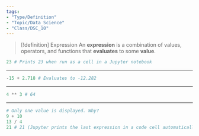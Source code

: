 ```yaml
---
tags:
- "Type/Definition"
- "Topic/Data_Science"
- "Class/DSC_10"
---
```


> [!definition] Expression
> An **expression** is a combination of values, operators, and functions that **evaluates** to some **value**.  

```python
23 # Prints 23 when run as a cell in a Jupyter notebook
```

---

```python
-15 + 2.718 # Evaluates to -12.282
```

---

```python
4 ** 3 # 64
```

---

```python
# Only one value is displayed. Why?
9 + 10
13 / 4
21 # 21 (Jupyter prints the last expression in a code cell automatically.)
```
